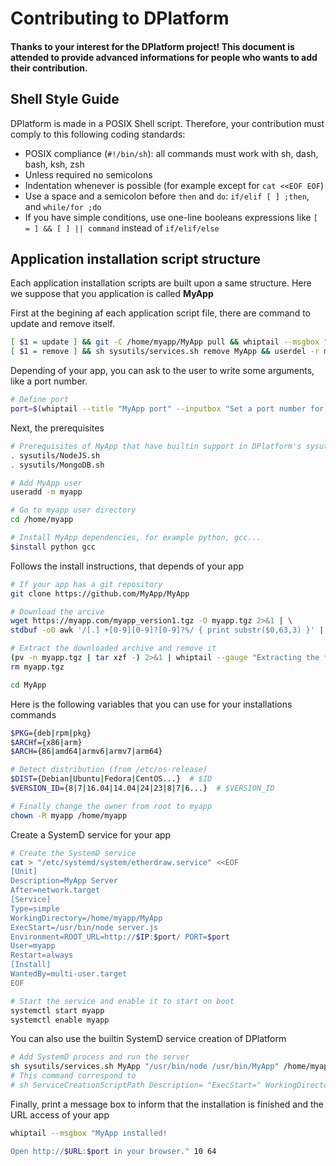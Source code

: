 # Contributing to DPlatform

#### Thanks to your interest for the DPlatform project! This document is attended to provide advanced informations for people who wants to add their contribution.

## Shell Style Guide

DPlatform is made in a POSIX Shell script. Therefore, your contribution must comply to this following coding standards:
- POSIX compliance (`#!/bin/sh`): all commands must work with sh, dash, bash, ksh, zsh
- Unless required no semicolons
- Indentation whenever is possible (for example except for `cat <<EOF EOF`)
- Use a space and a semicolon before `then` and `do`: `if/elif [ ] ;then`, and `while/for ;do`
- If you have simple conditions, use one-line booleans expressions like `[ = ] && [ ] || command` instead of `if/elif/else`

## Application installation script structure

Each application installation scripts are built upon a same structure. Here we suppose that you application is called **MyApp**

First at the begining af each application script file, there are command to update and remove itself.
```sh
[ $1 = update ] && git -C /home/myapp/MyApp pull && whiptail --msgbox "MyApp updated!" 8 32 && exit
[ $1 = remove ] && sh sysutils/services.sh remove MyApp && userdel -r myapp && whiptail --msgbox "MyApp removed!" 8 32 && exit
```
Depending of your app, you can ask to the user to write some arguments, like a port number.
``` sh
# Define port
port=$(whiptail --title "MyApp port" --inputbox "Set a port number for MyApp" 8 48 "80" 3>&1 1>&2 2>&3)
```

Next, the prerequisites
```sh
# Prerequisites of MyApp that have builtin support in DPlatform's sysutils, for example NodeJS or MongoDB
. sysutils/NodeJS.sh
. sysutils/MongoDB.sh

# Add MyApp user
useradd -m myapp

# Go to myapp user directory
cd /home/myapp

# Install MyApp dependencies, for example python, gcc...
$install python gcc
```

Follows the install instructions, that depends of your app
```sh
# If your app has a git repository
git clone https://github.com/MyApp/MyApp

# Download the arcive
wget https://myapp.com/myapp_version1.tgz -O myapp.tgz 2>&1 | \
stdbuf -o0 awk '/[.] +[0-9][0-9]?[0-9]?%/ { print substr($0,63,3) }' | whiptail --gauge "Downloading the archive..." 6 64 0

# Extract the downloaded archive and remove it
(pv -n myapp.tgz | tar xzf -) 2>&1 | whiptail --gauge "Extracting the files from the archive..." 6 64 0
rm myapp.tgz

cd MyApp
```

Here is the following variables that you can use for your installations commands
```sh
$PKG={deb|rpm|pkg}
$ARCHf={x86|arm}
$ARCH={86|amd64|armv6|armv7|arm64}

# Detect distribution (from /etc/os-release)
$DIST={Debian|Ubuntu|Fedora|CentOS...}  # $ID
$VERSION_ID={8|7|16.04|14.04|24|23|8|7|6...}  # $VERSION_ID

# Finally change the owner from root to myapp
chown -R myapp /home/myapp
```

Create a SystemD service for your app
```sh
# Create the SystemD service
cat > "/etc/systemd/system/etherdraw.service" <<EOF
[Unit]
Description=MyApp Server
After=network.target
[Service]
Type=simple
WorkingDirectory=/home/myapp/MyApp
ExecStart=/usr/bin/node server.js
Environment=ROOT_URL=http://$IP:$port/ PORT=$port
User=myapp
Restart=always
[Install]
WantedBy=multi-user.target
EOF

# Start the service and enable it to start on boot
systemctl start myapp
systemctl enable myapp
```
You can also use the builtin SystemD service creation of DPlatform
```sh
# Add SystemD process and run the server
sh sysutils/services.sh MyApp "/usr/bin/node /usr/bin/MyApp" /home/myapp/MyApp myapp
# This command correspond to
# sh ServiceCreationScriptPath Description= "ExecStart=" WorkingDirectory= User=

```
Finally, print a message box to inform that the installation is finished and the URL access of your app
```sh
whiptail --msgbox "MyApp installed!

Open http://$URL:$port in your browser." 10 64
```
